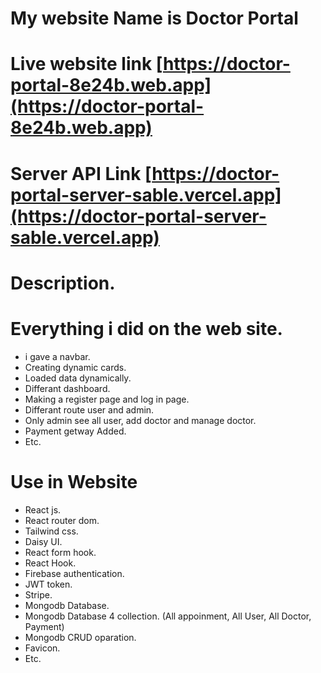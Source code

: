 # My website Name is Doctor Portal
# Live website link [https://doctor-portal-8e24b.web.app](https://doctor-portal-8e24b.web.app)
# Server API Link [https://doctor-portal-server-sable.vercel.app](https://doctor-portal-server-sable.vercel.app)
# Description.
# Everything i did on the web site.
* i gave a navbar.
* Creating dynamic cards.
* Loaded data dynamically.
* Differant dashboard.
* Making a register page and log in page.
* Differant route user and admin.
* Only admin see all user,  add doctor and manage doctor.
* Payment getway Added.
* Etc.
# Use in Website
* React js.
* React router dom.
* Tailwind css.
* Daisy UI.
* React form hook.
* React Hook.
* Firebase authentication.
* JWT token.
* Stripe.
* Mongodb Database.
* Mongodb Database 4 collection. (All appoinment, All User, All Doctor, Payment)
* Mongodb CRUD oparation.
* Favicon.
* Etc.